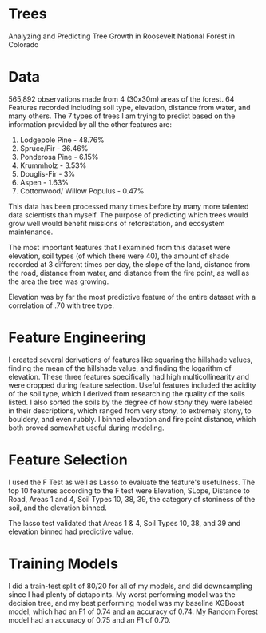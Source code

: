 # Trees

Analyzing and Predicting Tree Growth in Roosevelt National Forest in Colorado


# Data

565,892 observations made from 4 (30x30m) areas of the forest. 64 Features recorded including soil type, elevation, distance from water, and many others. The 7 types of trees I am trying to predict based on the information provided by all the other features are:
  1. Lodgepole Pine - 48.76%
  2. Spruce/Fir     - 36.46%
  3. Ponderosa Pine - 6.15%
  4. Krummholz      - 3.53%
  5. Douglis-Fir    - 3%
  6. Aspen          - 1.63%
  7. Cottonwood/
     Willow Populus - 0.47%
     
This data has been processed many times before by many more talented data scientists than myself. The purpose of predicting which trees would grow well would benefit missions of reforestation, and ecosystem maintenance. 

The most important features that I examined from this dataset were elevation, soil types (of which there were 40), the amount of shade recorded at 3 different times per day, the slope of the land, distance from the road, distance from water, and distance from the fire point, as well as the area the tree was growing. 

Elevation was by far the most predictive feature of the entire dataset with a correlation of .70 with tree type. 

# Feature Engineering

I created several derivations of features like squaring the hillshade values, finding the mean of the hillshade value, and finding the logarithm of elevation. These three features specifically had high multicollinearity and were dropped during feature selection. Useful features included the acidity of the soil type, which I derived from researching the quality of the soils listed. I also sorted the soils by the degree of how stony they were labeled in their descriptions, which ranged from very stony, to extremely stony, to bouldery, and even rubbly. I binned elevation and fire point distance, which both proved somewhat useful during modeling. 

# Feature Selection

I used the F Test as well as Lasso to evaluate the feature's usefulness. The top 10 features according to the F test were Elevation, SLope, Distance to Road, Areas 1 and 4, Soil Types 10, 38, 39, the category of stoniness of the soil, and the elevation binned. 

The lasso test validated that Areas 1 & 4, Soil Types 10, 38, and 39 and elevation binned had predictive value. 

# Training Models

I did a train-test split of 80/20 for all of my models, and did downsampling since I had plenty of datapoints. My worst performing model was the decision tree, and my best performing model was my baseline XGBoost model, which had an F1 of 0.74 and an accuracy of 0.74. My Random Forest model had an accuracy of 0.75 and an F1 of 0.70. 

